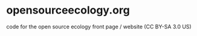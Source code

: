 opensourceecology.org
=====================

code for the open source ecology front page / website (CC BY-SA 3.0 US)
